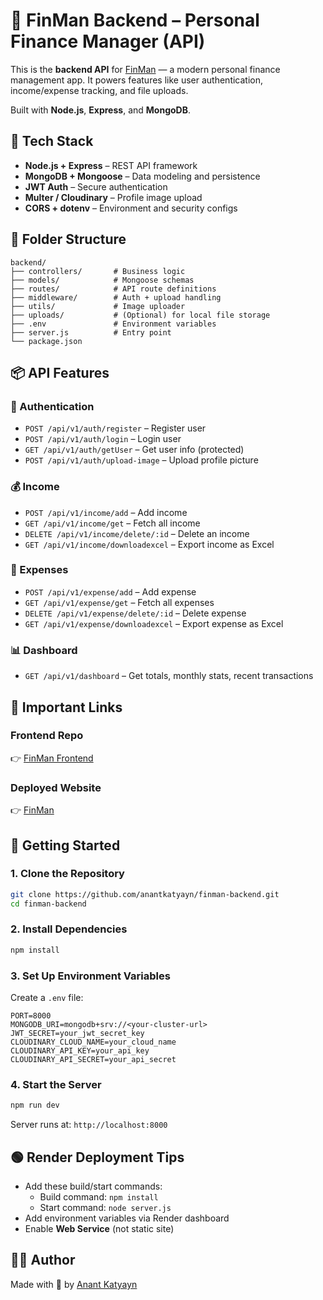# 💼 FinMan Backend – Personal Finance Manager (API)

This is the **backend API** for [FinMan](https://github.com/anantkatyayn/finman-frontend) — a modern personal finance management app. It powers features like user authentication, income/expense tracking, and file uploads.

Built with **Node.js**, **Express**, and **MongoDB**.


## 🔧 Tech Stack

- **Node.js + Express** – REST API framework
- **MongoDB + Mongoose** – Data modeling and persistence
- **JWT Auth** – Secure authentication
- **Multer / Cloudinary** – Profile image upload
- **CORS + dotenv** – Environment and security configs


## 📁 Folder Structure

```
backend/
├── controllers/       # Business logic
├── models/            # Mongoose schemas
├── routes/            # API route definitions
├── middleware/        # Auth + upload handling
├── utils/             # Image uploader
├── uploads/           # (Optional) for local file storage
├── .env               # Environment variables
├── server.js          # Entry point
└── package.json
```

## 📦 API Features

### 👤 Authentication

- `POST /api/v1/auth/register` – Register user
- `POST /api/v1/auth/login` – Login user
- `GET /api/v1/auth/getUser` – Get user info (protected)
- `POST /api/v1/auth/upload-image` – Upload profile picture

### 💰 Income

- `POST /api/v1/income/add` – Add income
- `GET /api/v1/income/get` – Fetch all income
- `DELETE /api/v1/income/delete/:id` – Delete an income
- `GET /api/v1/income/downloadexcel` – Export income as Excel

### 💸 Expenses

- `POST /api/v1/expense/add` – Add expense
- `GET /api/v1/expense/get` – Fetch all expenses
- `DELETE /api/v1/expense/delete/:id` – Delete expense
- `GET /api/v1/expense/downloadexcel` – Export expense as Excel

### 📊 Dashboard

- `GET /api/v1/dashboard` – Get totals, monthly stats, recent transactions


## 🔗 Important Links
###  Frontend Repo

👉 [FinMan Frontend](https://github.com/anantkatyayn/finman-frontend)
###  Deployed Website

👉 [FinMan](https://finman-anant.netlify.app)


## 🧪 Getting Started

### 1. Clone the Repository

```bash
git clone https://github.com/anantkatyayn/finman-backend.git
cd finman-backend
```

### 2. Install Dependencies

```bash
npm install
```

### 3. Set Up Environment Variables

Create a `.env` file:

```env
PORT=8000
MONGODB_URI=mongodb+srv://<your-cluster-url>
JWT_SECRET=your_jwt_secret_key
CLOUDINARY_CLOUD_NAME=your_cloud_name
CLOUDINARY_API_KEY=your_api_key
CLOUDINARY_API_SECRET=your_api_secret
```

### 4. Start the Server

```bash
npm run dev
```

Server runs at: `http://localhost:8000`

## 🟢 Render Deployment Tips

- Add these build/start commands:
  - Build command: `npm install`
  - Start command: `node server.js`
- Add environment variables via Render dashboard
- Enable **Web Service** (not static site)


## 👨‍💻 Author

Made with 💚 by [Anant Katyayn](https://github.com/anantkatyayn)

